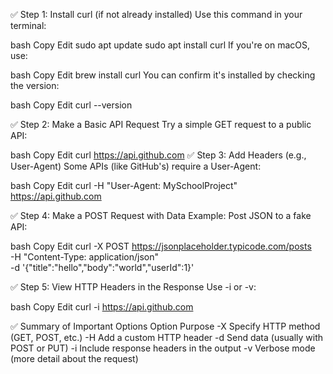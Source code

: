 ✅ Step 1: Install curl (if not already installed)
Use this command in your terminal:

bash
Copy
Edit
sudo apt update
sudo apt install curl
If you're on macOS, use:

bash
Copy
Edit
brew install curl
You can confirm it's installed by checking the version:

bash
Copy
Edit
curl --version


✅ Step 2: Make a Basic API Request
Try a simple GET request to a public API:

bash
Copy
Edit
curl https://api.github.com
✅ Step 3: Add Headers (e.g., User-Agent)
Some APIs (like GitHub's) require a User-Agent:

bash
Copy
Edit
curl -H "User-Agent: MySchoolProject" https://api.github.com


✅ Step 4: Make a POST Request with Data
Example: Post JSON to a fake API:

bash
Copy
Edit
curl -X POST https://jsonplaceholder.typicode.com/posts \
-H "Content-Type: application/json" \
-d '{"title":"hello","body":"world","userId":1}'


✅ Step 5: View HTTP Headers in the Response
Use -i or -v:

bash
Copy
Edit
curl -i https://api.github.com


✅ Summary of Important Options
Option	Purpose
-X	Specify HTTP method (GET, POST, etc.)
-H	Add a custom HTTP header
-d	Send data (usually with POST or PUT)
-i	Include response headers in the output
-v	Verbose mode (more detail about the request)
